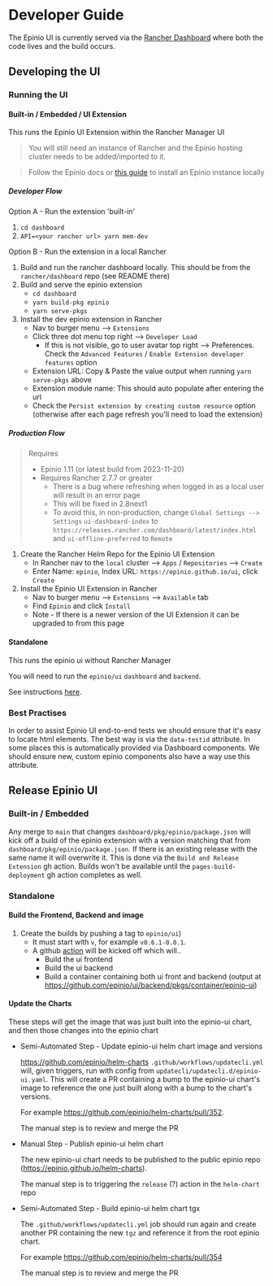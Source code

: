 # Developer Guide

The Epinio UI is currently served via the [Rancher Dashboard](https://github.com/rancher/dashboard) where both the code lives and the build occurs.

## Developing the UI

### Running the UI
#### Built-in / Embedded / UI Extension

This runs the Epinio UI Extension within the Rancher Manager UI

> You will still need an instance of Rancher and the Epinio hosting cluster needs to be added/imported to it.

> Follow the Epinio docs or [this guide](install-epinio.md) to install an Epinio instance locally

##### Developer Flow
Option A - Run the extension 'built-in'
1. `cd dashboard`
2. `API=<your rancher url> yarn mem-dev`

Option B - Run the extension in a local Rancher
1. Build and run the rancher dashboard locally. This should be from the `rancher/dashboard` repo (see README there)
1. Build and serve the epinio extension
   - `cd dashboard`
   - `yarn build-pkg epinio`
   - `yarn serve-pkgs`
2. Install the dev epinio extension in Rancher
   - Nav to burger menu --> `Extensions`
   - Click three dot menu top right --> `Developer Load`
      - If this is not visible, go to user avatar top right --> Preferences. Check the `Advanced Features` / `Enable Extension developer features` option
   - Extension URL: Copy & Paste the value output when running `yarn serve-pkgs` above
   - Extension module name: This should auto populate after entering the url
   - Check the `Persist extension by creating custom resource` option (otherwise after each page refresh you'll need to load the extension)

##### Production Flow

> Requires
> - Epinio 1.11 (or latest build from 2023-11-20)
> - Requires Rancher 2.7.7 or greater
>    - There is a bug where refreshing when logged in as a local user will result in an error page
>    - This will be fixed in 2.8next1
>    - To avoid this, in non-production, change `Global Settings --> Settings` `ui-dashboard-index` to `https://releases.rancher.com/dashboard/latest/index.html` and `ui-offline-preferred` to `Remote`

1. Create the Rancher Helm Repo for the Epinio UI Extension
   - In Rancher nav to the `local` cluster --> `Apps` / `Repositories` --> `Create`
   - Enter Name: `epinio`, Index URL: `https://epinio.github.io/ui`, click `Create`
2. Install the Epinio UI Extension in Rancher
   - Nav to burger menu --> `Extensions` --> `Available` tab
   - Find `Epinio` and click `Install`
   - Note - If there is a newer version of the UI Extension it can be upgraded to from this page


#### Standalone

This runs the epinio ui without Rancher Manager

You will need to run the `epinio/ui` `dashboard` and `backend`.

See instructions [here](../../dashboard/README.md).

### Best Practises

In order to assist Epinio UI end-to-end tests we should ensure that it's easy to locate html elements. The best way is via the `data-testid` attribute. In some places this is automatically provided via Dashboard components. We should ensure new, custom epinio components also have a way use this attribute.

## Release Epinio UI

### Built-in / Embedded

Any merge to `main` that changes `dashboard/pkg/epinio/package.json` will kick off a build of the epinio extension with a version matching that from `dashboard/pkg/epinio/package.json`. If there is an existing release with the same name it will overwrite it. This is done via the `Build and Release Extension` gh action. Builds won't be available until the `pages-build-deployment` gh action completes as well.

### Standalone

#### Build the Frontend, Backend and image
1. Create the builds by pushing a tag to `epinio/ui`)
   - It must start with `v`, for example `v0.6.1-0.0.1`.
   - A github [action](https://github.com/epinio/ui/backend/actions) will be kicked off which will..
     - Build the ui frontend
     - Build the ui backend
     - Build a container containing both ui front and backend (output at https://github.com/epinio/ui/backend/pkgs/container/epinio-ui)


#### Update the Charts

These steps will get the image that was just built into the epinio-ui chart, and then those changes into the epinio chart

- Semi-Automated Step - Update epinio-ui helm chart image and versions

   https://github.com/epinio/helm-charts `.github/workflows/updatecli.yml` will, given triggers, run with config from `updatecli/updatecli.d/epinio-ui.yaml`. This will create a PR containing a bump to the epinio-ui chart's image to reference the one just built along with a bump to the chart's versions.

   For example https://github.com/epinio/helm-charts/pull/352.

   The manual step is to review and merge the PR

- Manual Step - Publish epinio-ui helm chart

   The new epinio-ui chart needs to be published to the public epinio repo (https://epinio.github.io/helm-charts). 

   The manual step is to triggering the `release` (?) action in the `helm-chart` repo

- Semi-Automated Step - Build epinio-ui helm chart tgx

   The `.github/workflows/updatecli.yml` job should run again and create another PR containing the new `tgz` and reference it from the root epinio chart. 

   For example https://github.com/epinio/helm-charts/pull/354

   The manual step is to review and merge the PR
